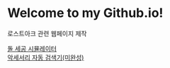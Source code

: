# Welcome to my Github.io!
로스트아크 관련 웹페이지 제작  
  
[돌 세공 시뮬레이터]  
[악세서리 자동 검색기(미완성)]  

[돌 세공 시뮬레이터]: /stone
[악세서리 자동 검색기(미완성)]: /accessory
